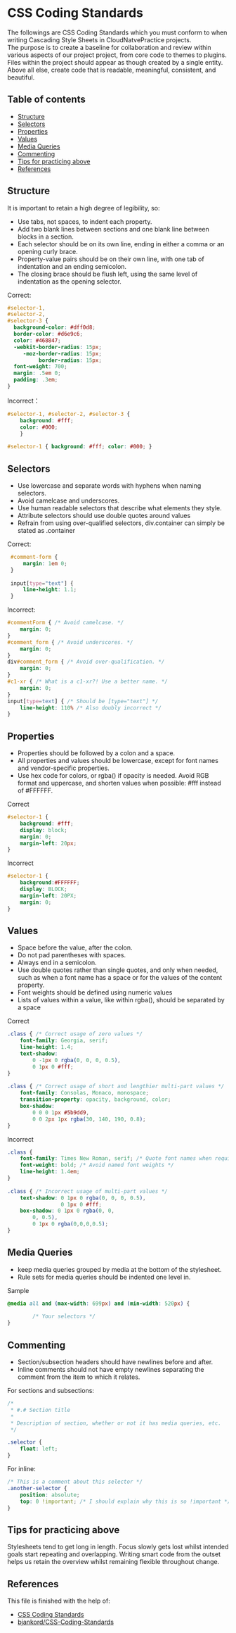 CSS Coding Standards
=====================

 The followings are CSS Coding Standards which you must conform to when writing Cascading Style Sheets in CloudNatvePractice projects.<br>
 The purpose is to create a baseline for collaboration and review within various aspects of our project project, from core code to themes to plugins. Files within the project should appear as though created by a single entity. Above all else, create code that is readable, meaningful, consistent, and beautiful.

## Table of contents

 - [Structure](#Structure)
 - [Selectors](#Selectors)
 - [Properties](#Properties)
 - [Values](#Values)
 - [Media Queries](#Media-Queries)
 - [Commenting](#Commenting) 
 - [Tips for practicing above](#Tips-for-practicing-above)
 - [References](#References)
 
## Structure

It is important to retain a high degree of legibility, so:
- Use tabs, not spaces, to indent each property.
- Add two blank lines between sections and one blank line between blocks in a section.
- Each selector should be on its own line, ending in either a comma or an opening curly brace. 
- Property-value pairs should be on their own line, with one tab of indentation and an ending semicolon. 
- The closing brace should be flush left, using the same level of indentation as the opening selector.
 
Correct:
~~~css
#selector-1,
#selector-2,
#selector-3 {
  background-color: #dff0d8;
  border-color: #d6e9c6;
  color: #468847;
  -webkit-border-radius: 15px;
     -moz-border-radius: 15px;
          border-radius: 15px;
  font-weight: 700;
  margin: .5em 0;
  padding: .3em;
}
~~~
Incorrect：
~~~css
#selector-1, #selector-2, #selector-3 {
    background: #fff;
    color: #000;
    }
     
#selector-1 { background: #fff; color: #000; }
~~~

## Selectors

 - Use lowercase and separate words with hyphens when naming selectors. 
 - Avoid camelcase and underscores.
 - Use human readable selectors that describe what elements they style.
 - Attribute selectors should use double quotes around values
 - Refrain from using over-qualified selectors, div.container can simply be stated as .container
 
 Correct:
~~~css
 #comment-form {
     margin: 1em 0;
 }
  
 input[type="text"] {
     line-height: 1.1;
 }
~~~
 
 Incorrect:
 ~~~css
 #commentForm { /* Avoid camelcase. */
     margin: 0;
 } 
 #comment_form { /* Avoid underscores. */
     margin: 0;
 }
 div#comment_form { /* Avoid over-qualification. */
     margin: 0;
 } 
 #c1-xr { /* What is a c1-xr?! Use a better name. */
     margin: 0;
 } 
 input[type=text] { /* Should be [type="text"] */
     line-height: 110% /* Also doubly incorrect */
 }
~~~

## Properties

 - Properties should be followed by a colon and a space.
 - All properties and values should be lowercase, except for font names and vendor-specific properties.
 - Use hex code for colors, or rgba() if opacity is needed. Avoid RGB format and uppercase, and shorten values when possible: #fff instead of #FFFFFF.

Correct
~~~css
#selector-1 {
    background: #fff;
    display: block;
    margin: 0;
    margin-left: 20px;
}
~~~
Incorrect
~~~css
#selector-1 {
    background:#FFFFFF;
    display: BLOCK;
    margin-left: 20PX;
    margin: 0;
}
~~~

## Values

 - Space before the value, after the colon.
 - Do not pad parentheses with spaces.
 - Always end in a semicolon.
 - Use double quotes rather than single quotes, and only when needed, such as when a font name has a space or for the values of the content property.
 - Font weights should be defined using numeric values 
 - Lists of values within a value, like within rgba(), should be separated by a space

Correct
~~~css
.class { /* Correct usage of zero values */
    font-family: Georgia, serif;
    line-height: 1.4;
    text-shadow:
        0 -1px 0 rgba(0, 0, 0, 0.5),
        0 1px 0 #fff;
}
 
.class { /* Correct usage of short and lengthier multi-part values */
    font-family: Consolas, Monaco, monospace;
    transition-property: opacity, background, color;
    box-shadow:
        0 0 0 1px #5b9dd9,
        0 0 2px 1px rgba(30, 140, 190, 0.8);
}
~~~
Incorrect
~~~css
.class {
    font-family: Times New Roman, serif; /* Quote font names when required */
    font-weight: bold; /* Avoid named font weights */
    line-height: 1.4em;
}
 
.class { /* Incorrect usage of multi-part values */
    text-shadow: 0 1px 0 rgba(0, 0, 0, 0.5),
                 0 1px 0 #fff;
    box-shadow: 0 1px 0 rgba(0, 0,
        0, 0.5),
        0 1px 0 rgba(0,0,0,0.5);
}
~~~

## Media Queries

 - keep media queries grouped by media at the bottom of the stylesheet.
 - Rule sets for media queries should be indented one level in.
 
 Sample
 ~~~css
 @media all and (max-width: 699px) and (min-width: 520px) {
  
         /* Your selectors */
 }
 ~~~

## Commenting

 - Section/subsection headers should have newlines before and after. 
 - Inline comments should not have empty newlines separating the comment from the item to which it relates.

For sections and subsections:
~~~css
/*
 * #.# Section title
 *
 * Description of section, whether or not it has media queries, etc.
 */

.selector {
    float: left;
}
~~~
For inline:
~~~css
/* This is a comment about this selector */
.another-selector {
    position: absolute;
    top: 0 !important; /* I should explain why this is so !important */
}
~~~

## Tips for practicing above

Stylesheets tend to get long in length. Focus slowly gets lost whilst intended goals start repeating and overlapping. Writing smart code from the outset helps us retain the overview whilst remaining flexible throughout change.

## References

This file is finished with the help of:
 - [CSS Coding Standards](https://make.wordpress.org/core/handbook/best-practices/coding-standards/css/#values)
 - [bjankord/CSS-Coding-Standards](https://github.com/bjankord/CSS-Coding-Standards)
